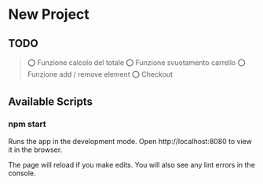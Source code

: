 # New Project

## TODO

> ⭕️ Funzione calcolo del totale
> ⭕️ Funzione svuotamento carrello
> ⭕️ Funzione add / remove element
> ⭕️ Checkout

## Available Scripts

### npm start

Runs the app in the development mode.
Open http://localhost:8080 to view it in the browser.

The page will reload if you make edits.
You will also see any lint errors in the console.
